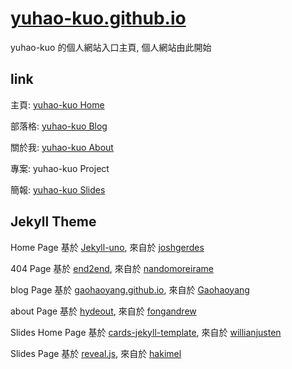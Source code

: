 # [yuhao-kuo.github.io](https://yuhao-kuo.github.io)
yuhao-kuo 的個人網站入口主頁, 個人網站由此開始

## link ##
主頁: [yuhao-kuo Home](https://yuhao-kuo.github.io)

部落格: [yuhao-kuo Blog](https://yuhao-kuo.github.io/blog)

關於我: [yuhao-kuo About](https://yuhao-kuo.github.io/about)

專案: yuhao-kuo Project

簡報: [yuhao-kuo Slides](https://yuhao-kuo.github.io/slides)

## Jekyll Theme ##
Home Page 基於 [Jekyll-uno](https://github.com/joshgerdes/jekyll-uno), 來自於 [joshgerdes](https://github.com/joshgerdes)

404  Page 基於 [end2end](https://github.com/nandomoreirame/end2end), 來自於 [nandomoreirame](https://github.com/nandomoreirame)

blog Page 基於 [gaohaoyang.github.io](https://github.com/Gaohaoyang/gaohaoyang.github.io), 來自於 [Gaohaoyang](https://github.com/Gaohaoyang)

about Page 基於 [hydeout](https://github.com/fongandrew/hydeout), 來自於 [fongandrew](https://github.com/fongandrew)

Slides Home Page 基於 [cards-jekyll-template](https://github.com/willianjusten/cards-jekyll-template), 來自於 [willianjusten](https://github.com/willianjusten)

Slides Page 基於 [reveal.js](https://github.com/sharu725), 來自於 [hakimel](http://hakim.se)
